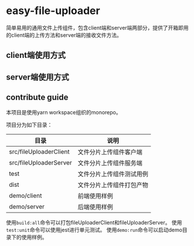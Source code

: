 # easy-file-uploader
简单易用的通用文件上传组件，包含client端和server端两部分，提供了开箱即用的client端的上传方法和server端的接收文件方法。

## client端使用方式

## server端使用方式

## contribute guide
本项目是使用yarn workspace组织的monorepo。

项目分为如下目录：

| 目录 | 说明 |
| ---- | ---- |
| src/fileUploaderClient | 文件分片上传组件客户端 |
| src/fileUploaderServer | 文件分片上传组件服务端 |
| test | 文件分片上传组件测试用例 |
| dist | 文件分片上传组件打包产物 |
| demo/client | 前端使用样例 |
| demo/server | 后端使用样例 |

使用`build:all`命令可以打包fileUploaderClient和fileUploaderServer。
使用`test:unit`命令可以使用jest进行单元测试。
使用`demo:run`命令可以启动demo目录下的使用样例。
